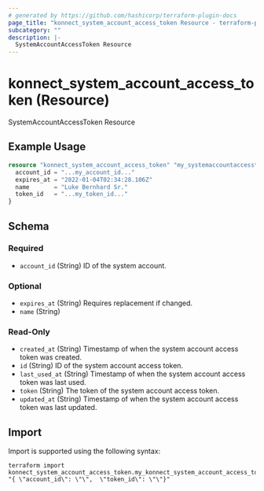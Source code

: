 ```yaml
---
# generated by https://github.com/hashicorp/terraform-plugin-docs
page_title: "konnect_system_account_access_token Resource - terraform-provider-konnect"
subcategory: ""
description: |-
  SystemAccountAccessToken Resource
---
```


# konnect_system_account_access_token (Resource)

SystemAccountAccessToken Resource

## Example Usage

```terraform
resource "konnect_system_account_access_token" "my_systemaccountaccesstoken" {
  account_id = "...my_account_id..."
  expires_at = "2022-01-04T02:34:28.106Z"
  name       = "Luke Bernhard Sr."
  token_id   = "...my_token_id..."
}
```

<!-- schema generated by tfplugindocs -->
## Schema

### Required

- `account_id` (String) ID of the system account.

### Optional

- `expires_at` (String) Requires replacement if changed.
- `name` (String)

### Read-Only

- `created_at` (String) Timestamp of when the system account access token was created.
- `id` (String) ID of the system account access token.
- `last_used_at` (String) Timestamp of when the system account access token was last used.
- `token` (String) The token of the system account access token.
- `updated_at` (String) Timestamp of when the system account access token was last updated.

## Import

Import is supported using the following syntax:

```shell
terraform import konnect_system_account_access_token.my_konnect_system_account_access_token "{ \"account_id\": \"\",  \"token_id\": \"\"}"
```
